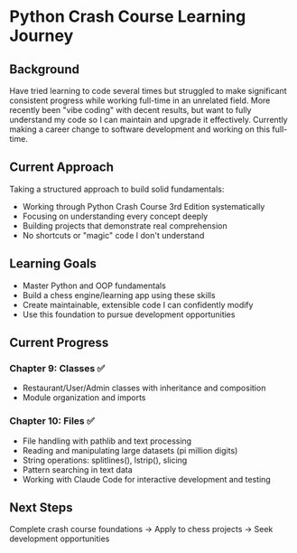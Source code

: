 # Python Crash Course Learning Journey

## Background

Have tried learning to code several times but struggled to make significant consistent progress while working full-time in an unrelated field. More recently been "vibe coding" with decent results, but want to fully understand my code so I can maintain and upgrade it effectively.
Currently making a career change to software development and working on this full-time.

## Current Approach

Taking a structured approach to build solid fundamentals:
- Working through Python Crash Course 3rd Edition systematically  
- Focusing on understanding every concept deeply
- Building projects that demonstrate real comprehension
- No shortcuts or "magic" code I don't understand

## Learning Goals

- Master Python and OOP fundamentals
- Build a chess engine/learning app using these skills
- Create maintainable, extensible code I can confidently modify
- Use this foundation to pursue development opportunities

## Current Progress

### Chapter 9: Classes ✅
- Restaurant/User/Admin classes with inheritance and composition
- Module organization and imports

### Chapter 10: Files ✅
- File handling with pathlib and text processing
- Reading and manipulating large datasets (pi million digits)
- String operations: splitlines(), lstrip(), slicing
- Pattern searching in text data
- Working with Claude Code for interactive development and testing

## Next Steps
Complete crash course foundations → Apply to chess projects → Seek development opportunities
